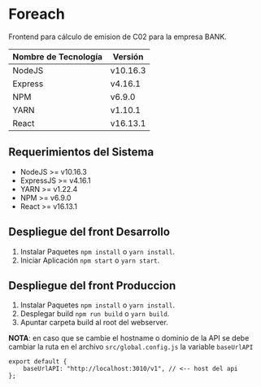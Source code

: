 
# Foreach
Frontend para cálculo de emision de C02 para la empresa BANK.

| Nombre de Tecnología | Versión |
| ---------- | ---------- |
| NodeJS   | v10.16.3   |
| Express   | v4.16.1   |
| NPM   | v6.9.0   |
| YARN   | v1.10.1   |
| React | v16.13.1 |

## Requerimientos del Sistema
- NodeJS >= v10.16.3
- ExpressJS >= v4.16.1
- YARN >= v1.22.4
- NPM >= v6.9.0
- React >= v16.13.1

## Despliegue del front Desarrollo
1. Instalar Paquetes `npm install` o `yarn install`.
2. Iniciar Aplicación `npm start` o `yarn start`.

## Despliegue del front Produccion
1. Instalar Paquetes `npm install` o `yarn install`.
2. Desplegar build `npm run build` o `yarn build`.
3. Apuntar carpeta build al root del webserver.

**NOTA**: en caso que se cambie el hostname o dominio de la API se debe cambiar la ruta en el archivo `src/global.config.js` la variable `baseUrlAPI`
```
export default {
    baseUrlAPI: "http://localhost:3010/v1", // <-- host del api
};
```
